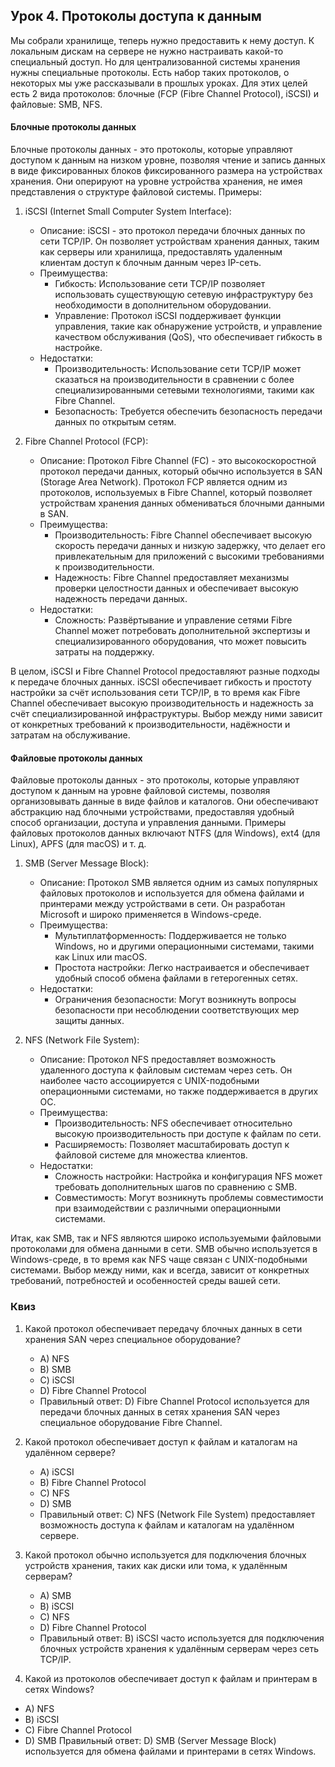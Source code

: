 ## Урок 4. Протоколы доступа к данным


Мы собрали хранилище, теперь нужно предоставить к нему доступ. К локальным дискам на сервере не нужно настраивать какой-то специальный доступ. Но для централизованной системы хранения нужны специальные протоколы. Есть набор таких протоколов, о некоторых мы уже рассказывали в прошлых уроках. Для этих целей есть 2 вида протоколов: блочные (FCP  (Fibre Channel Protocol), iSCSI) и файловые: SMB, NFS.

#### Блочные протоколы данных

Блочные протоколы данных - это протоколы, которые управляют доступом к данным на низком уровне, позволяя чтение и запись данных в виде фиксированных блоков фиксированного размера на устройствах хранения. Они оперируют на уровне устройства хранения, не имея представления о структуре файловой системы.  Примеры:

1. iSCSI (Internet Small Computer System Interface):
   - Описание: iSCSI - это протокол передачи блочных данных по сети TCP/IP. Он позволяет устройствам хранения данных, таким как серверы или хранилища, предоставлять удаленным клиентам доступ к блочным данным через IP-сеть.
   - Преимущества:
     - Гибкость: Использование сети TCP/IP позволяет использовать существующую сетевую инфраструктуру без необходимости в дополнительном оборудовании.
     - Управление: Протокол iSCSI поддерживает функции управления, такие как обнаружение устройств, и управление качеством обслуживания (QoS), что обеспечивает гибкость в настройке.
   - Недостатки:
     - Производительность: Использование сети TCP/IP может сказаться на производительности в сравнении с более специализированными сетевыми технологиями, такими как Fibre Channel.
     - Безопасность: Требуется обеспечить безопасность передачи данных по открытым сетям.

2. Fibre Channel Protocol (FCP):
   - Описание: Протокол Fibre Channel (FC) - это высокоскоростной протокол передачи данных, который обычно используется в SAN (Storage Area Network). Протокол FCP является одним из протоколов, используемых в Fibre Channel, который позволяет устройствам хранения данных обмениваться блочными данными в SAN.
   - Преимущества:
     - Производительность: Fibre Channel обеспечивает высокую скорость передачи данных и низкую задержку, что делает его привлекательным для приложений с высокими требованиями к производительности.
     - Надежность: Fibre Channel предоставляет механизмы проверки целостности данных и обеспечивает высокую надежность передачи данных.
   - Недостатки:
     - Сложность: Развёртывание и управление сетями Fibre Channel может потребовать дополнительной экспертизы и специализированного оборудования, что может повысить затраты на поддержку.

В целом, iSCSI и Fibre Channel Protocol предоставляют разные подходы к передаче блочных данных. iSCSI обеспечивает гибкость и простоту настройки за счёт использования сети TCP/IP, в то время как Fibre Channel обеспечивает высокую производительность и надежность за счёт специализированной инфраструктуры. Выбор между ними зависит от конкретных требований к производительности, надёжности и затратам на обслуживание.

#### Файловые протоколы данных

Файловые протоколы данных - это протоколы, которые управляют доступом к данным на уровне файловой системы, позволяя организовывать данные в виде файлов и каталогов. Они обеспечивают абстракцию над блочными устройствами, предоставляя удобный способ организации, доступа и управления данными. Примеры файловых протоколов данных включают NTFS (для Windows), ext4 (для Linux), APFS (для macOS) и т. д.

1. SMB (Server Message Block):
   - Описание: Протокол SMB является одним из самых популярных файловых протоколов и используется для обмена файлами и принтерами между устройствами в сети. Он разработан Microsoft и широко применяется в Windows-среде.
   - Преимущества:
     - Мультиплатформенность: Поддерживается не только Windows, но и другими операционными системами, такими как Linux или macOS.
     - Простота настройки: Легко настраивается и обеспечивает удобный способ обмена файлами в гетерогенных сетях.
   - Недостатки:
     - Ограничения безопасности: Могут возникнуть вопросы безопасности при несоблюдении соответствующих мер защиты данных.

2. NFS (Network File System):
   - Описание: Протокол NFS предоставляет возможность удаленного доступа к файловым системам через сеть. Он наиболее часто ассоциируется с UNIX-подобными операционными системами, но также поддерживается в других ОС.
   - Преимущества:
     - Производительность: NFS обеспечивает относительно высокую производительность при доступе к файлам по сети.
     - Расширяемость: Позволяет масштабировать доступ к файловой системе для множества клиентов.
   - Недостатки:
     - Сложность настройки: Настройка и конфигурация NFS может требовать дополнительных шагов по сравнению с SMB.
     - Совместимость: Могут возникнуть проблемы совместимости при взаимодействии с различными операционными системами.

Итак, как SMB, так и NFS являются широко используемыми файловыми протоколами для обмена данными в сети. SMB обычно используется в Windows-среде, в то время как NFS чаще связан с UNIX-подобными системами. Выбор между ними, как и всегда, зависит от конкретных требований, потребностей и особенностей среды вашей сети.

### Квиз

1. Какой протокол обеспечивает передачу блочных данных в сети хранения SAN через специальное оборудование?
   - A) NFS
   - B) SMB
   - C) iSCSI
   - D) Fibre Channel Protocol
   - Правильный ответ: D) Fibre Channel Protocol используется для передачи блочных данных в сетях хранения SAN через специальное оборудование Fibre Channel.
  
2. Какой протокол обеспечивает доступ к файлам и каталогам на удалённом сервере?
   - A) iSCSI
   - B) Fibre Channel Protocol
   - C) NFS
   - D) SMB
   - Правильный ответ: C) NFS (Network File System) предоставляет возможность доступа к файлам и каталогам на удалённом сервере.

3. Какой протокол обычно используется для подключения блочных устройств хранения, таких как диски или тома, к удалённым серверам?
   - A) SMB
   - B) iSCSI
   - C) NFS
   - D) Fibre Channel Protocol
   - Правильный ответ: B) iSCSI часто используется для подключения блочных устройств хранения к удалённым серверам через сеть TCP/IP.

4.  Какой из протоколов обеспечивает доступ к файлам и принтерам в сетях Windows?
   - A) NFS
   - B) iSCSI
   - C) Fibre Channel Protocol
   - D) SMB
     Правильный ответ: D) SMB (Server Message Block) используется для обмена файлами и принтерами в сетях Windows.


